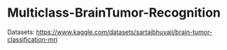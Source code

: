 # Multiclass-BrainTumor-Recognition

Datasets: https://www.kaggle.com/datasets/sartajbhuvaji/brain-tumor-classification-mri
